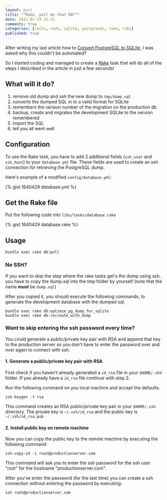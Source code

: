 ```yaml
---
layout: post
title: "“Rake, pull me that DB!”"
date: 2012-01-19 15:15
comments: true
categories: [rails, code, sqlite, postgresql, rake, ruby]
published: true
---
```


After writing my last article how to [Convert PostgreSQL to SQLite](http://manuel.manuelles.nl/blog/2012/01/18/convert-postgresql-to-sqlite/ "How to: Convert a PostgreSQL database to a SQLite database"), I was asked why this couldn't be automated?

So I started coding and managed to create a [Rake](http://rake.rubyforge.org/ "Rake -- Ruby Make") task that will do all of the steps I described in the article in just a few seconds!

<!-- more -->

## What will it do?

1. remove old dump and ssh the new dump to `tmp/dump.sql`
2. converts the dumped SQL in to a valid format for SQLite
3. remembers the version number of the migration on the production db
4. backup, create and migrates the development SQLite to the version remembered
5. import the SQL
6. tell you all went well

## Configuration

To use the Rake task, you have to add 2 additional fields (`ssh_user` and `ssh_host`) to your `database.yml` file. These fields are used to create an ssh connection for retrieving the PostgreSQL dump.

Here's example of a modified `config/database.yml`:

{% gist 1640429 database.yml %}

## Get the Rake file

Put the following code into `libs/tasks/database.rake`

{% gist 1640429 database.rake %}

## Usage

```
bundle exec rake db:pull
```

### No SSH?

If you want to skip the step where the rake tasks get's the dump using ssh, you have to copy the dump.sql into the tmp folder by yourself (note that the name __must__ be `dump.sql`)

After you copied it, you should execute the following commands, to generate the development database with the dumped sql.

```
bundle exec rake db:optimze_pg_dump_for_sqlite
bundle exec rake db:recreate_with_dump
```

### Want to skip entering the ssh password every time?

You could generate a public/private key pair with RSA and append that key to the production server so you don't have to enter the password over and over again to connect with ssh.

#### 1. Generate a public/private key pair with RSA

First check if you haven't already generated a `id_rsa` file in your `$HOME/.shh` folder. If you already have a `id_rsa` file continue with step 2.

Run the following command on you local machine and accept the defaults.

```
ssh-keygen -t rsa
```

This command creates an RSA public/private key pair in your `$HOME/.ssh` directory. The private key is `~/.ssh/id_rsa` and the public key is `~/.ssh/id_rsa.pub`

#### 2. Install public key on remote machine

Now you can copy the public key to the remote machine by executing the following command:

```
ssh-copy-id -i root@productionserver.com
```

This command will ask you to enter the ssh password for the ssh user "root" for the hostname "productionserver.com".

After you've enter the password (for the last time) you can create a ssh connection without entering the password by executing:

```
ssh root@productionserver.com
```
